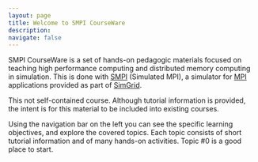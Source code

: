 ```yaml
---
layout: page
title: Welcome to SMPI CourseWare
description:
navigate: false
---
```


<div class="ui container raised segment padded">

<p class="ui">
SMPI CourseWare is a set of hands-on pedagogic materials focused on teaching high performance computing and distributed memory computing in simulation. This is
done with
  <a href="http://simgrid.gforge.inria.fr/simgrid/latest/doc/group__SMPI__API.html">SMPI</a> (Simulated MPI),
 a simulator for <a href="http://www.mpi-forum.org/docs/docs.html">MPI</a> applications provided as part of
 <a href="http://simgrid.gforge.inria.fr">SimGrid</a>.
 </p>

<p class="ui">
This not self-contained course. Although tutorial information is provided, the intent is for this material
to be included into existing courses.
</p>

<p class="ui">
 Using the navigation bar on the left you can see the specific learning objectives, and explore the covered topics. Each topic consists of
 short tutorial information and of many hands-on activities. Topic #0 is a good place to start.
</p>

</div>
